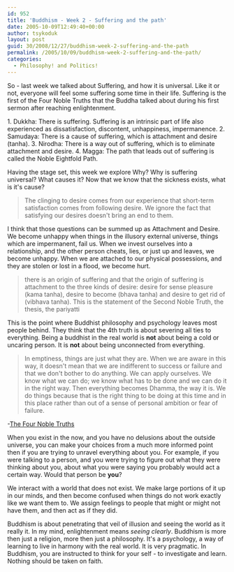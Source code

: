```yaml
---
id: 952
title: 'Buddhism - Week 2 - Suffering and the path'
date: 2005-10-09T12:49:40+00:00
author: tsykoduk
layout: post
guid: 30/2008/12/27/buddhism-week-2-suffering-and-the-path
permalink: /2005/10/09/buddhism-week-2-suffering-and-the-path/
categories:
  - Philosophy! and Politics!
---
```

<p>So - last week we talked about Suffering, and how it is universal. Like it or not, everyone will feel some suffering some time in their life. Suffering is the first of the Four Noble Truths that the Buddha talked about during his first sermon after reaching enlightenment.</p>


<p>1. Dukkha: There is suffering. Suffering is an intrinsic part of life also experienced as dissatisfaction, discontent, unhappiness, impermanence.
2. Samudaya: There is a cause of suffering, which is attachment and desire (tanha).
3. Nirodha: There is a way out of suffering, which is to eliminate attachment and desire.
4. Magga: The path that leads out of suffering is called the Noble Eightfold Path.</p>


<p>Having the stage set, this week we explore Why? Why is suffering universal? What causes it? Now that we know that the sickness exists, what is it's cause?</p>


<blockquote>The clinging to desire comes from our experience that short-term satisfaction comes from following desire. We ignore the fact that satisfying our desires doesn't bring an end to them.</blockquote>

<p>I think that those questions can be summed up as Attachment and Desire. We become unhappy when things in the illusory external universe, things which are impermanent, fail us. When we invest ourselves into a relationship, and the other person cheats, lies, or just up and leaves, we become unhappy. When we are attached to our physical possessions, and they are stolen or lost in a flood, we become hurt.</p>


<blockquote>there is an origin of suffering and that the origin of suffering is attachment to the three kinds of desire: desire for sense pleasure (kama tanha), desire to become (bhava tanha) and desire to get rid of (vibhava tanha). This is the statement of the Second Noble Truth, the thesis, the pariyatti</blockquote>

<p>This is the point where Buddhist philosophy and psychology leaves most people behind. They think that the 4th truth is about severing all ties to everything. Being a buddhist in the real world is <strong>not</strong> about being a cold or uncaring person.  It is <strong>not</strong> about being unconnected from everything.</p>


<blockquote>In emptiness, things are just what they are. When we are aware in this way, it doesn't mean that we are indifferent to success or failure and that we don't bother to do anything. We can apply ourselves. We know what we can do; we know what has to be done and we can do it in the right way. Then everything becomes Dhamma, the way it is. We do things because that is the right thing to be doing at this time and in this place rather than out of a sense of personal ambition or fear of failure.</blockquote>

<p>-<a href="http://www.buddhanet.net/4noble.htm">The Four Noble Truths</a></p>


<p>When you exist in the now, and you have no delusions about the outside universe, you can make your choices from a much more informed point then if you are trying to unravel everything about you. For example, if you were talking to a person, and you were trying to figure out what they were thinking about you, about what you were saying you probably would act a certain way. Would that person be <strong>you</strong>?</p>


<p>We interact with a world that does not exist. We make large portions of it up in our minds, and then become confused when things do not work exactly like we want them to. We assign feelings to people that might or might not have them, and then act as if they did.</p>


<p>Buddhism is about penetrating that veil of illusion and seeing the world as it really it. In my mind, enlightenment means <em>seeing clearly</em>. Buddhism is more then just a religion, more then just a philosophy. It's a psychology, a way of learning to live in harmony with the real world. It is very pragmatic. In Buddhism, you are instructed to think for your self - to investigate and learn. Nothing should be taken on faith.</p>